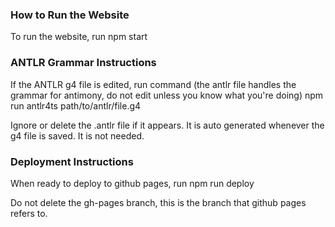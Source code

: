### How to Run the Website
To run the website, run
npm start

### ANTLR Grammar Instructions
If the ANTLR g4 file is edited, run command (the antlr file handles the grammar for antimony, do not edit unless you know what you're doing)
npm run antlr4ts path/to/antlr/file.g4

Ignore or delete the .antlr file if it appears. It is auto generated whenever the g4 file is saved. It is not needed.

### Deployment Instructions
When ready to deploy to github pages, run
npm run deploy

Do not delete the gh-pages branch, this is the branch that github pages refers to.